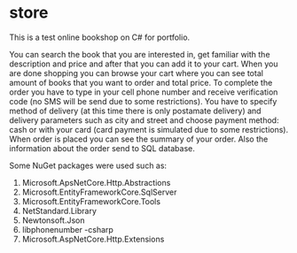 # store

This is a test online bookshop on C# for portfolio. 

You can search the book that you are interested in, get familiar with the description and price and after that you can add it to your cart. 
When you are done shopping you can browse your cart where you can see total amount of books that you want to order and total price. 
To complete the order you have to type in your cell phone number and receive verification code (no SMS will be send due to some restrictions).
You have to specify method of delivery (at this time there is only postamate delivery) and delivery parameters such as city and street and choose payment method: cash or with your card (card payment is simulated due to some restrictions).
When order is placed you can see the summary of your order. Also the information about the order send to SQL database.

Some NuGet packages were used such as:
1. Microsoft.ApsNetCore.Http.Abstractions
2. Microsoft.EntityFrameworkCore.SqlServer
3. Microsoft.EntityFrameworkCore.Tools
4. NetStandard.Library
5. Newtonsoft.Json
6. libphonenumber -csharp
7. Microsoft.AspNetCore.Http.Extensions
